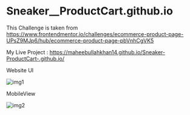 # Sneaker__ProductCart.github.io
This Challenge is taken from https://www.frontendmentor.io/challenges/ecommerce-product-page-UPsZ9MJp6/hub/ecommerce-product-page-pbVnhCgVK5

My Live Project : https://maheebullahkhan14.github.io/Sneaker-ProductCart-.github.io/

Website UI 

![img1](https://user-images.githubusercontent.com/107109005/205450406-7a308da5-e3d9-4202-9190-7b9acca64fd4.png)

MobileView

![img2](https://user-images.githubusercontent.com/107109005/205450544-2d2ec3b8-5faa-43ba-ba19-b5864bd30b80.png)


